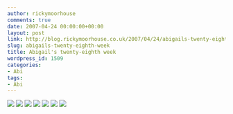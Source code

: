 ```yaml
---
author: rickymoorhouse
comments: true
date: 2007-04-24 00:00:00+00:00
layout: post
link: http://blog.rickymoorhouse.co.uk/2007/04/24/abigails-twenty-eighth-week/
slug: abigails-twenty-eighth-week
title: Abigail's twenty-eighth week
wordpress_id: 1509
categories:
- Abi
tags:
- Abi
---
```



[![](http://samespirit.net/ricky/images/365/2007-04-15a.png)](http://samespirit.net/ricky/images/365/big/2007-04-15a.jpg)
[](http://samespirit.net/ricky/images/365/big/2007-04-15h.jpg)
[![](http://samespirit.net/ricky/images/365/2007-04-15b.png)](http://samespirit.net/ricky/images/365/big/2007-04-15b.jpg)
[![](http://samespirit.net/ricky/images/365/2007-04-15c.png)](http://samespirit.net/ricky/images/365/big/2007-04-15c.jpg)
[![](http://samespirit.net/ricky/images/365/2007-04-15d.png)](http://samespirit.net/ricky/images/365/big/2007-04-15d.jpg)
[![](http://samespirit.net/ricky/images/365/2007-04-15e.png)](http://samespirit.net/ricky/images/365/big/2007-04-15e.jpg)
[![](http://samespirit.net/ricky/images/365/2007-04-15f.png)](http://samespirit.net/ricky/images/365/big/2007-04-15f.jpg)
[![](http://samespirit.net/ricky/images/365/2007-04-15g.png)](http://samespirit.net/ricky/images/365/big/2007-04-15g.jpg)



